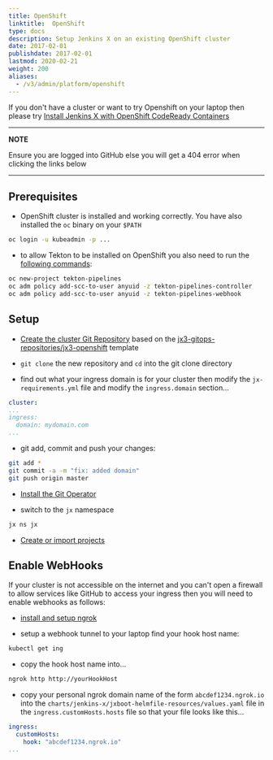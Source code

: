 ```yaml
---
title: OpenShift
linktitle:  OpenShift
type: docs
description: Setup Jenkins X on an existing OpenShift cluster
date: 2017-02-01
publishdate: 2017-02-01
lastmod: 2020-02-21
weight: 200
aliases:
  - /v3/admin/platform/openshift
---
```


If you don't have a cluster or want to try Openshift on your laptop then please try <a href="/docs/v3/guides/infra/openshift-crc/" target="github" class="btn bg-primary text-light">Install Jenkins X with OpenShift CodeReady Containers</a> 
 

---
**NOTE**

Ensure you are logged into GitHub else you will get a 404 error when clicking the links below

---

## Prerequisites

* OpenShift cluster is installed and working correctly. You have also installed the `oc` binary on your `$PATH`


```bash
oc login -u kubeadmin -p ...
```

* to allow Tekton to be installed on OpenShift you also need to run the [following commands](https://github.com/tektoncd/pipeline/blob/master/docs/install.md#installing-tekton-pipelines-on-openshift):


```bash
oc new-project tekton-pipelines
oc adm policy add-scc-to-user anyuid -z tekton-pipelines-controller
oc adm policy add-scc-to-user anyuid -z tekton-pipelines-webhook
```

## Setup

*  <a href="https://github.com/jx3-gitops-repositories/jx3-openshift/generate" target="github" class="btn bg-primary text-light">Create the cluster Git Repository</a> based on the [jx3-gitops-repositories/jx3-openshift](https://github.com/jx3-gitops-repositories/jx3-openshift/generate) template

* `git clone` the new repository and `cd` into the git clone directory

* find out what your ingress domain is for your cluster then modify the `jx-requirements.yml` file and modify the `ingress.domain` section...

```yaml
cluster:
...
ingress:
  domain: mydomain.com
...
```

* git add, commit and push your changes:

```bash
git add *
git commit -a -m "fix: added domain"
git push origin master
```

* <a href="/docs/v3/guides/operator/" class="btn bg-primary text-light">Install the Git Operator</a> 

* switch to the `jx` namespace

```bash    
jx ns jx
```        

*  <a href="/docs/v3/develop/create-project/" class="btn bg-primary text-light">Create or import projects</a>


## Enable WebHooks

If your cluster is not accessible on the internet and you can't open a firewall to allow services like GitHub to access your ingress then you will need to enable webhooks as follows:
 

* [install and setup ngrok](https://ngrok.com/)

* setup a webhook tunnel to your laptop find your hook host name:

```bash
kubectl get ing
```

* copy the hook host name into...
 
```bash
ngrok http http://yourHookHost
```

* copy your personal ngrok domain name of the form `abcdef1234.ngrok.io` into the `charts/jenkins-x/jxboot-helmfile-resources/values.yaml` file in the `ingress.customHosts.hosts` file so that your file looks like this...

```yaml
ingress:
  customHosts:
    hook: "abcdef1234.ngrok.io"
...
```

